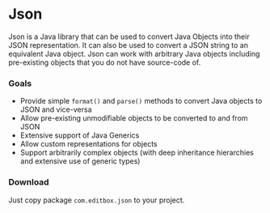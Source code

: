 # Json
Json is a Java library that can be used to convert Java Objects into their JSON representation.
It can also be used to convert a JSON string to an equivalent Java object.
Json can work with arbitrary Java objects including pre-existing objects that you do not have source-code of.

### Goals
  * Provide simple `format()` and `parse()` methods to convert Java objects to JSON and vice-versa
  * Allow pre-existing unmodifiable objects to be converted to and from JSON
  * Extensive support of Java Generics
  * Allow custom representations for objects
  * Support arbitrarily complex objects (with deep inheritance hierarchies and extensive use of generic types)

### Download

Just copy package `com.editbox.json` to your project.
